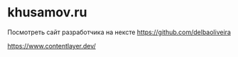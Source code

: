 khusamov.ru
===========


Посмотреть сайт разработчика на нексте
https://github.com/delbaoliveira

https://www.contentlayer.dev/